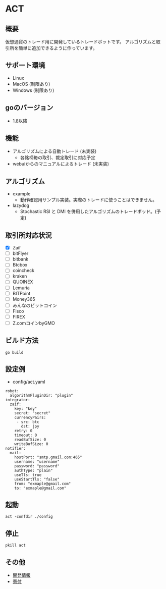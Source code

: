 # ACT

## 概要

仮想通貨のトレード用に開発しているトレードボットです。
アルゴリズムと取引所を簡単に追加できるように作っています。

## サポート環境

 - Linux
 - MacOS (制限あり)
 - Windows (制限あり)

## goのバージョン

 - 1.8以降

## 機能

 - アルゴリズムによる自動トレード (未実装)
   - 各銘柄毎の取引、裁定取引に対応予定
 - webuiからのマニュアルによるトレード (未実装)

## アルゴリズム

 - example 
   - 動作確認用サンプル実装。実際のトレードに使うことはできません。
 - lazydog
   - Stochastic RSI と DMI を併用したアルゴリズムのトレードボッド。(予定)

## 取引所対応状況

  - [x] Zaif
  - [ ] bitFlyer
  - [ ] bitbank
  - [ ] Btcbox
  - [ ] coincheck
  - [ ] kraken
  - [ ] QUOINEX
  - [ ] Lemuria
  - [ ] BITPoint
  - [ ] Money365
  - [ ] みんなのビットコイン
  - [ ] Fisco
  - [ ] FIREX
  - [ ] Z.comコインbyGMO

## ビルド方法

```
go build
```

## 設定例
 - config/act.yaml

```
robot:
  algorithmPluginDir: "plugin"
integrator:
  zaif:
    key: "key"
    secret: "secret"
    currencyPairs:
     - src: btc
       dst: jpy
    retry: 0
    timeout: 0
    readBufSize: 0
    writeBufSize: 0
notifier:
  mail:
    hostPort: "smtp.gmail.com:465"
    username: "username"
    password: "password"
    authType: "plain"
    useTls: true
    useStartTls: "false"
    from: "exmaple@gmail.com"
    to: "exmaple@gmail.com"
```

## 起動

```
act -confdir ./config
```

## 停止

```
pkill act
```

## その他

  - [開発情報](/docs/DEVELOP.md)
  - [寄付](/docs/DONATION.md)
